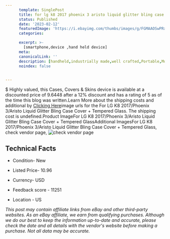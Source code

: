 ```yaml
---
      template: SinglePost
      title: for lg k8 2017 phoenix 3 aristo liquid glitter bling case cover tempered glass
      status: Published
      date: '2023-02-12'
      featuredImage: 'https://i.ebayimg.com/thumbs/images/g/FGMAAOSwPRxguutp/s-l225.jpg'
      categories: 

      excerpt: >-
        [smartphone,device ,hand held device]
      meta:
      canonicalLink: ''
      description: [handheld,industrially made,well crafted,Portable,Mobile,Compact,Convenient,Lightweight,Maneuverable,Man-portable,Miniature,Carriable,Hand-held,Light,Holdable,Transportable,Mobile device,Pocket-sized,On-the-go,Wireless,Cordless,Compact size,Convenient size, smartphone,device ,hand held device]
      noindex: false

        
---
```

$
    Highly valued, this Cases, Covers & Skins device is available at a discounted price of 9.6448 after a 12% discount and has a rating of 5 as of the time this blog was written.Learn More about the shipping costs and additional by [Clicking Here](https://www.ebay.com/itm/204189857358?hash=item2f8aa9f64e%3Ag%3AFGMAAOSwPRxguutp&mkevt=1&mkcid=1&mkrid=711-53200-19255-0&campid=%253CePNCampaignId%253E&customid=%253CreferenceId%253E&toolid=10049)image urls for the For LG K8 2017/Phoenix 3/Aristo Liquid Glitter Bling Case Cover + Tempered Glass. The shipping cost is undefined.Product ImageFor LG K8 2017/Phoenix 3/Aristo Liquid Glitter Bling Case Cover + Tempered GlassAdditional ImagesFor LG K8 2017/Phoenix 3/Aristo Liquid Glitter Bling Case Cover + Tempered Glass, check vendor page, ![check vendor page](https://origin-galleryplus.ebayimg.com/ws/web/204189857358_2_0_1/225x225.jpg,https://origin-galleryplus.ebayimg.com/ws/web/204189857358_3_0_1/225x225.jpg,https://origin-galleryplus.ebayimg.com/ws/web/204189857358_4_0_1/225x225.jpg,https://origin-galleryplus.ebayimg.com/ws/web/204189857358_5_0_1/225x225.jpg,https://origin-galleryplus.ebayimg.com/ws/web/204189857358_6_0_1/225x225.jpg,https://origin-galleryplus.ebayimg.com/ws/web/204189857358_7_0_1/225x225.jpg,https://origin-galleryplus.ebayimg.com/ws/web/204189857358_8_0_1/225x225.jpg,https://origin-galleryplus.ebayimg.com/ws/web/204189857358_9_0_1/225x225.jpg,https://origin-galleryplus.ebayimg.com/ws/web/204189857358_10_0_1/225x225.jpg,https://origin-galleryplus.ebayimg.com/ws/web/204189857358_11_0_1/225x225.jpg,https://origin-galleryplus.ebayimg.com/ws/web/204189857358_12_0_1/225x225.jpg)
    
    

 ## Technical Facts 



     
      

 - Condition- New 


      

 - Listed Price- 10.96 


      

 - Currency- USD 


      

 - Feedback score - 11251 


      

 - Location - US 


      
      

 *_This post may contain affiliate links from eBay and other third-party websites. As an eBay affiliate, we earn from qualifying purchases. Although we do our best to keep the information up-to-date and accurate, please check the date and all details with the vendor's website before making a purchase. Not all data may be accurate._*



    
    
    
    
    